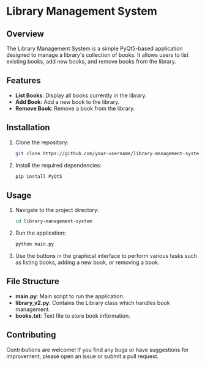 # Library Management System

## Overview
The Library Management System is a simple PyQt5-based application designed to manage a library's collection of books. It allows users to list existing books, add new books, and remove books from the library.

## Features
- **List Books**: Display all books currently in the library.
- **Add Book**: Add a new book to the library.
- **Remove Book**: Remove a book from the library.

## Installation
1. Clone the repository:
   ```bash
   git clone https://github.com/your-username/library-management-system.git
   ```
2. Install the required dependencies:
   ```bash
   pip install PyQt5
   ```

## Usage
1. Navigate to the project directory:
   ```bash
   cd library-management-system
   ```
2. Run the application:
   ```bash
   python main.py
   ```
3. Use the buttons in the graphical interface to perform various tasks such as listing books, adding a new book, or removing a book.

## File Structure
- **main.py**: Main script to run the application.
- **library_v2.py**: Contains the Library class which handles book management.
- **books.txt**: Text file to store book information.

## Contributing
Contributions are welcome! If you find any bugs or have suggestions for improvement, please open an issue or submit a pull request.

